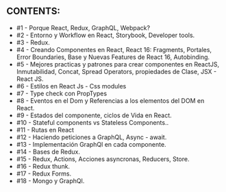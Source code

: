 
## CONTENTS:

- #1 - Porque React, Redux, GraphQL, Webpack?
- #2 - Entorno y Workflow en React, Storybook, Developer tools.
- #3 - Redux.
- #4 - Creando Componentes en React, React 16: Fragments, Portales, Error Boundaries, Base y Nuevas Features de React 16, Autobinding.
- #5 - Mejores practicas y patrones para crear componentes en ReactJS, Inmutabilidad, Concat, Spread Operators, propiedades de Clase,  JSX - React JS.
- #6 - Estilos en React Js - Css modules
- #7 - Type check con PropTypes
- #8 - Eventos en el Dom y Referencias a los elementos del DOM en React.
- #9 - Estados del componente, ciclos de Vida en React.
- #10 - Stateful components vs Stateless Components..
- #11 - Rutas en React
- #12 - Haciendo peticiones a GraphQL, Async - await.
- #13 - Implementación GraphQl en cada componente.
- #14 - Bases de Redux.
- #15 - Redux, Actions, Acciones asyncronas, Reducers, Store.
- #16 - Redux thunk.
- #17 - Redux Forms.
- #18 - Mongo y GraphQl.
